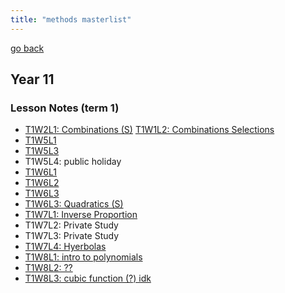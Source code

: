 ```yaml
---
title: "methods masterlist"
---
```

[go back](notes/notes.md)

## Year 11
### Lesson Notes (term 1)
- [T1W2L1: Combinations (S)](notes/AE/methods/lessonnotes/T1W2L1.md)
  [T1W1L2: Combinations Selections](notes/AE/methods/lessonnotes/T1W1L2.md)
- [T1W5L1](notes/AE/methods/lessonnotes/T1W5L1.md)
- [T1W5L3](notes/AE/methods/lessonnotes/T1W5L3.md)
- T1W5L4: public holiday
- [T1W6L1](notes/AE/methods/lessonnotes/T1W6L1.md)
- [T1W6L2](notes/AE/methods/lessonnotes/T1W6L2.md)
- [T1W6L3](notes/AE/methods/lessonnotes/T1W6L3.md)
- [T1W6L3: Quadratics (S)](notes/AE/methods/lessonnotes/T1W6L4.md)
- [T1W7L1: Inverse Proportion](notes/AE/methods/lessonnotes/T1W7L1.md)
- T1W7L2: Private Study
- T1W7L3: Private Study
- [T1W7L4: Hyerbolas](notes/AE/methods/lessonnotes/T1W7L4.md)
- [T1W8L1: intro to polynomials](notes/AE/methods/lessonnotes/T1W8L1.md)
- [T1W8L2: ??](notes/AE/methods/lessonnotes/T1W8L2.md)
- [T1W8L3: cubic function (?) idk](notes/AE/methods/lessonnotes/T1W8L3.md)